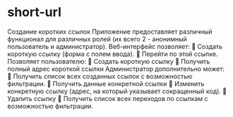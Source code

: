 # short-url
Создание коротких ссылок
Приложение предоставляет различный функционал для различных ролей (их всего 2 - анонимный
пользователь и администратор).
Веб-интерфейс позволяет:
 Создать короткую ссылку (форма с полем ввода).
 Перейти по этой ссылке.
Позволяет пользователю:
 Создать короткую ссылку
 Получить полный адрес короткой ссылки
Администратор дополнительно может:
 Получить список всех созданных ссылок с возможностью фильтрации.
 Получить данные конкретной ссылки
 Изменить конкретную ссылку (адрес, на который указывает сокращенный
код).
 Удалить ссылку
 Получить список всех переходов по ссылкам с возможностью фильтрации.
